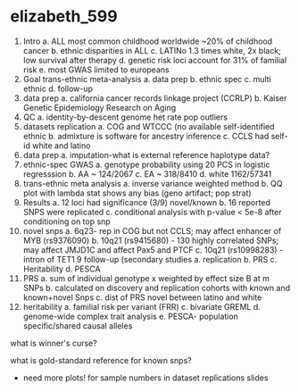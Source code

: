 # elizabeth_599


1. Intro
a. ALL most common childhood worldwide ~20% of childhood cancer
b. ethnic disparities in ALL
c. LATINo 1.3 times white, 2x black; low survival after therapy
d. genetic risk loci account for 31% of familial risk 
e. most GWAS limited to europeans
2. Goal trans-ethnic meta-analysis
a. data prep
b. ethnic spec 
c. multi ethnic
d. follow-up
3. data prep
a. california cancer records linkage project (CCRLP)
b. Kaiser Genetic Epidemiology Research on Aging 
4. QC
a. identity-by-descent 
genome het rate 
pop outliers 
5. datasets replication
a. COG and WTCCC (no available self-identified ethnic
b. admixture is software for ancestry inference 
c. CCLS had self-id white and latino 
6. data prep
a. imputation-what is external reference haplotype data?
6. ethnic-spec GWAS
a. genotype probability using 20 PCS in logistic regresssion
b. AA ~ 124/2067
c. EA ~ 318/8410
d. white 1162/57341
7. trans-ethnic meta analysis
a. inverse variance weighted method
b. QQ plot with lambda stat shows any bias (geno artifact; pop strat)
8. Results
a. 12 loci had significance (3/9) novel/known
b. 16 reported SNPS were replicated 
c. conditional analysis with p-value < 5e-8 after conditioning on top snp
8. novel snps
a. 6q23- rep in COG but not CCLS; may affect enhancer of MYB (rs9376090)
b. 10q21 (rs9415680) - 130 highly correlated SNPs; may affect JMJD1C  and affect Pax5 and PTCF
c. 10q21 (rs10998283) - intron of TET1 
9 follow-up (secondary studies
a. replication
b. PRS
c. Heritability
d. PESCA
10. PRS
a. sum of individual genotype x weighted by effect size B at m SNPs
b. calculated on discovery and replication cohorts with known and known+novel Snps
c. dist of PRS novel between latino and white 
11. heritability 
a. familial risk per variant (FRR)
c. bivariate GREML
d. genome-wide complex trait analysis
e. PESCA- population specific/shared causal alleles 

what is winner's curse?


what is gold-standard reference for known snps?
* need more plots! for sample numbers in dataset replications slides 


